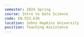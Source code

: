 ```yaml
---
semester: 2024 Spring
course: Intro to Data Science
code: EN.553.636
location: Johns Hopkins University
position: Teaching Assistance
---
```

